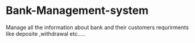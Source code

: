 # Bank-Management-system
Manage all the information about bank and their customers requrirments like deposite ,withdrawal etc.....

